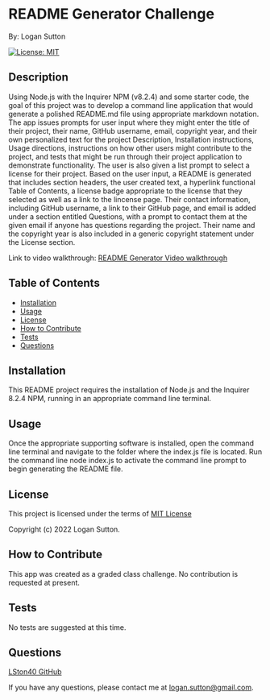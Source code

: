 # README Generator Challenge  

By: Logan Sutton  

[![License: MIT](https://img.shields.io/badge/License-MIT-yellow.svg)](https://opensource.org/licenses/MIT)  

## Description  
    
Using Node.js with the Inquirer NPM (v8.2.4) and some starter code, the goal of this project was to develop a command line application that would generate a polished README.md file using appropriate markdown notation. The app issues prompts for user input where they might enter the title of their project, their name, GitHub username, email, copyright year, and their own personalized text for the project Description, Installation instructions, Usage directions, instructions on how other users might contribute to the project, and tests that might be run through their project application to demonstrate functionality. The user is also given a list prompt to select a license for their project. Based on the user input, a README is generated that includes section headers, the user created text, a hyperlink functional Table of Contents, a license badge appropriate to the license that they selected as well as a link to the lincense page. Their contact information, including GitHub username, a link to their GitHub page, and email is added under a section entitled Questions, with a prompt to contact them at the given email if anyone has questions regarding the project. Their name and the copyright year is also included in a generic copyright statement under the License section.  

Link to video walkthrough: [README Generator Video walkthrough](https://drive.google.com/file/d/1Orq3jx1g4LNlzt8-Q1sMvkFk8M69Op83/view)

## Table of Contents  

- [Installation](#installation)  
- [Usage](#usage)  
- [License](#license)  
- [How to Contribute](#how-to-contribute)  
- [Tests](#tests)  
- [Questions](#questions)  

## Installation  
    
This README project requires the installation of Node.js and the Inquirer 8.2.4 NPM, running in an appropriate command line terminal.  

## Usage  
Once the appropriate supporting software is installed, open the command line terminal and navigate to the folder where the index.js file is located. Run the command line node index.js to activate the command line prompt to begin generating the README file.  

## License  
    
This project is licensed under the terms of [MIT License](https://spdx.org/licenses/MIT.html)  

Copyright (c) 2022 Logan Sutton.  

## How to Contribute  
  
This app was created as a graded class challenge. No contribution is requested at present.  

## Tests  
    
No tests are suggested at this time.  

## Questions  
    
[LSton40 GitHub](https://github.com/LSton40)  

If you have any questions, please contact me at logan.sutton@gmail.com.
